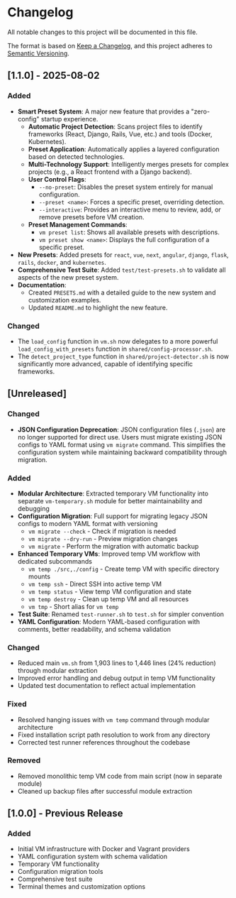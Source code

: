 # Changelog

All notable changes to this project will be documented in this file.

The format is based on [Keep a Changelog](https://keepachangelog.com/en/1.0.0/),
and this project adheres to [Semantic Versioning](https://semver.org/spec/v2.0.0.html).

## [1.1.0] - 2025-08-02

### Added
- **Smart Preset System**: A major new feature that provides a "zero-config" startup experience.
  - **Automatic Project Detection**: Scans project files to identify frameworks (React, Django, Rails, Vue, etc.) and tools (Docker, Kubernetes).
  - **Preset Application**: Automatically applies a layered configuration based on detected technologies.
  - **Multi-Technology Support**: Intelligently merges presets for complex projects (e.g., a React frontend with a Django backend).
  - **User Control Flags**:
    - `--no-preset`: Disables the preset system entirely for manual configuration.
    - `--preset <name>`: Forces a specific preset, overriding detection.
    - `--interactive`: Provides an interactive menu to review, add, or remove presets before VM creation.
  - **Preset Management Commands**:
    - `vm preset list`: Shows all available presets with descriptions.
    - `vm preset show <name>`: Displays the full configuration of a specific preset.
- **New Presets**: Added presets for `react`, `vue`, `next`, `angular`, `django`, `flask`, `rails`, `docker`, and `kubernetes`.
- **Comprehensive Test Suite**: Added `test/test-presets.sh` to validate all aspects of the new preset system.
- **Documentation**:
  - Created `PRESETS.md` with a detailed guide to the new system and customization examples.
  - Updated `README.md` to highlight the new feature.

### Changed
- The `load_config` function in `vm.sh` now delegates to a more powerful `load_config_with_presets` function in `shared/config-processor.sh`.
- The `detect_project_type` function in `shared/project-detector.sh` is now significantly more advanced, capable of identifying specific frameworks.

## [Unreleased]

### Changed
- **JSON Configuration Deprecation**: JSON configuration files (`.json`) are no longer supported for direct use. Users must migrate existing JSON configs to YAML format using `vm migrate` command. This simplifies the configuration system while maintaining backward compatibility through migration.

### Added
- **Modular Architecture**: Extracted temporary VM functionality into separate `vm-temporary.sh` module for better maintainability and debugging
- **Configuration Migration**: Full support for migrating legacy JSON configs to modern YAML format with versioning
  - `vm migrate --check` - Check if migration is needed
  - `vm migrate --dry-run` - Preview migration changes  
  - `vm migrate` - Perform the migration with automatic backup
- **Enhanced Temporary VMs**: Improved temp VM workflow with dedicated subcommands
  - `vm temp ./src,./config` - Create temp VM with specific directory mounts
  - `vm temp ssh` - Direct SSH into active temp VM
  - `vm temp status` - View temp VM configuration and state
  - `vm temp destroy` - Clean up temp VM and all resources
  - `vm tmp` - Short alias for `vm temp`
- **Test Suite**: Renamed `test-runner.sh` to `test.sh` for simpler convention
- **YAML Configuration**: Modern YAML-based configuration with comments, better readability, and schema validation

### Changed
- Reduced main `vm.sh` from 1,903 lines to 1,446 lines (24% reduction) through modular extraction
- Improved error handling and debug output in temp VM functionality
- Updated test documentation to reflect actual implementation

### Fixed
- Resolved hanging issues with `vm temp` command through modular architecture
- Fixed installation script path resolution to work from any directory
- Corrected test runner references throughout the codebase

### Removed
- Removed monolithic temp VM code from main script (now in separate module)
- Cleaned up backup files after successful module extraction

## [1.0.0] - Previous Release

### Added
- Initial VM infrastructure with Docker and Vagrant providers
- YAML configuration system with schema validation
- Temporary VM functionality
- Configuration migration tools
- Comprehensive test suite
- Terminal themes and customization options